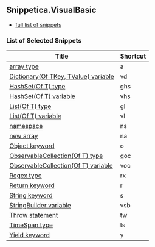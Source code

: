 ## Snippetica.VisualBasic

* [full list of snippets](http://pihrt.net/Snippetica/Snippets?Language=VisualBasic)

### List of Selected Snippets

Title | Shortcut
----- | --------
[array type](ArrayOfTType.snippet)|a
[Dictionary\(Of TKey, TValue\) variable](DictionaryOfTKeyTValueVariable.snippet)|vd
[HashSet\(Of T\) type](HashSetOfTType.snippet)|ghs
[HashSet\(Of T\) variable](HashSetOfTVariable.snippet)|vhs
[List\(Of T\) type](ListOfTType.snippet)|gl
[List\(Of T\) variable](ListOfTVariable.snippet)|vl
[namespace](Namespace.snippet)|ns
[new array ](NewArrayOfT.snippet)|na
[Object keyword](ObjectKeyword.snippet)|o
[ObservableCollection\(Of T\) type](ObservableCollectionOfTType.snippet)|goc
[ObservableCollection\(Of T\) variable](ObservableCollectionOfTVariable.snippet)|voc
[Regex type](Regex.snippet)|rx
[Return keyword](ReturnKeyword.snippet)|r
[String keyword](StringKeyword.snippet)|s
[StringBuilder variable](StringBuilderVariable.snippet)|vsb
[Throw statement](ThrowStatement.snippet)|tw
[TimeSpan type](TimeSpanType.snippet)|ts
[Yield keyword](YieldKeyword.snippet)|y

